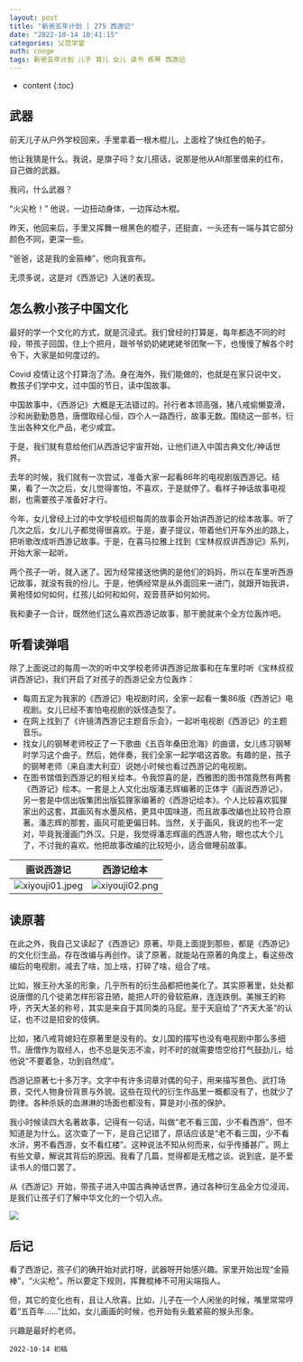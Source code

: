 ```yaml
---
layout: post
title: "新爸五年计划 | 275 西游记"
date: "2022-10-14 10:41:15"
categories: 父范学堂
auth: conge
tags: 新爸五年计划 儿子 育儿 女儿 读书 练琴 西游记
---
```

* content
{:toc}

## 武器

前天儿子从户外学校回来，手里拿着一根木棍儿，上面栓了快红色的帕子。

他让我猜是什么。我说，是旗子吗？女儿搭话，说那是他从Alt那里借来的红布，自己做的武器。

我问，什么武器？

“火尖枪！” 他说，一边扭动身体，一边挥动木棍。




昨天，他回来后，手里又挥舞一根黑色的棍子，还挺直，一头还有一端与其它部分颜色不同，更深一些。

“爸爸，这是我的金箍棒”，他向我宣布。

无须多说，这是对《西游记》入迷的表现。

## 怎么教小孩子中国文化

最好的学一个文化的方式，就是沉浸式。我们曾经的打算是，每年都选不同的时段，带孩子回国，住上个把月，跟爷爷奶奶姥姥姥爷团聚一下，也慢慢了解各个时令下，大家是如何度过的。

Covid 疫情让这个打算泡了汤。身在海外，我们能做的，也就是在家只说中文，教孩子们学中文，过中国的节日，读中国故事。

中国故事中，《西游记》大概是无法错过的。孙行者本领高强，猪八戒偷懒耍滑，沙和尚勤勤恳恳，唐僧取经心恒，四个人一路西行，故事无数。围绕这一部书，衍生出各种文化产品，老少咸宜。

于是，我们就有意给他们从西游记宇宙开始，让他们进入中国古典文化/神话世界。

去年的时候，我们就有一次尝试，准备大家一起看86年的电视剧版西游记。结果，看了一次之后，女儿觉得害怕，不喜欢，于是就停了。看样子神话故事电视剧，也需要孩子准备好才行。

今年，女儿曾经上过的中文学校组织每周的故事会开始讲西游记的绘本故事。听了几次之后，女儿儿子都觉得很喜欢。于是，妻子提议，带着他们开车外出的路上，把听歌改成听西游记故事。于是，在喜马拉雅上找到《宝林叔叔讲西游记》系列，开始大家一起听。

两个孩子一听，就入迷了。因为经常接送他俩的是他们的妈妈，所以在车里听西游记故事，就没有我的份儿。于是，他俩经常是从外面回来一进门，就跟开始我讲，黄袍怪如何如何，红孩儿如何和如何，观音菩萨如何如何。

我和妻子一合计，既然他们这么喜欢西游记故事，那干脆就来个全方位轰炸吧。

## 听看读弹唱

除了上面说过的每周一次的听中文学校老师讲西游记故事和在车里时听《宝林叔叔讲西游记》，我们开启了对孩子的西游记全方位轰炸：

* 每周五定为我家的《西游记》电视剧时间，全家一起看一集86版《西游记》电视剧。女儿已经不害怕电视剧的妖怪造型了。
* 在网上找到了《许镜清西游记主题音乐会》，一起听电视剧《西游记》的主题音乐。
* 找女儿的钢琴老师校正了一下歌曲《五百年桑田沧海》的曲谱，女儿练习钢琴时学习这个曲子。然后，她伴奏，我们全家一起学唱这首歌。有趣的是，孩子的钢琴老师（来自澳大利亚）说她小时候也看过西游记的电视剧。
* 在图书馆借到西游记的相关绘本。令我惊喜的是，西雅图的图书馆竟然有两套《西游记》绘本。一套是上人文化出版潘志辉编著的正体字《画说西游记》，另一套是中信出版集团出版狐狸家编著的《西游记绘本》。个人比较喜欢狐狸家出的这套，其画风有水墨风格，更具中国味道，而且故事改编也比较符合原著。潘志辉的那套，画风可能更偏日韩。当然，关于画风，我说的也不一定对，毕竟我漫画门外汉。只是，我觉得潘志辉画的西游人物，眼也忒大个儿了，不讨我的喜欢。他把故事改编的比较短小，适合做睡前故事。

|画说西游记|西游记绘本|
| ---- | ---- |
|![xiyouji01.jpeg](https://s2.loli.net/2022/10/15/GlPHNc3U9rhXBTq.jpg)|![xiyouji02.png](https://s2.loli.net/2022/10/15/wxBTkuUEzbsd4W2.jpg)|

## 读原著

在此之外，我自己又读起了《西游记》原著。毕竟上面提到那些，都是《西游记》的文化衍生品，存在改编与再创作。读了原著，就能站在原著的角度上，看这些改编后的电视剧，减去了啥，加上啥，打碎了啥，组合了啥。

比如，猴王孙大圣的形象，几乎所有的衍生品都把他美化了。其实原著里，处处都说唐僧的几个徒弟怎样形容丑陋，能把人吓的骨软筋麻，连连跌倒。美猴王的称呼，齐天大圣的称号，其实是来自于其同类的马屁。至于天庭给了“齐天大圣”的认证，也不过是招安的伎俩。

比如，猪八戒背媳妇在原著里是没有的。女儿国的描写也没有电视剧中那么多细节。唐僧作为取经人，也不总是矢志不渝，时不时的就需要悟空给打气鼓劲儿，给他说“不要着急，功到自然成”。

西游记原著七十多万字。文字中有许多词章对偶的句子，用来描写景色、武打场景，交代人物身份背景与外貌。这些在现代的衍生作品里一概都没有了，也就少了韵律。各种杀妖的血淋淋的场面也都没有，算是对小孩的保护。

我小时候读四大名著故事，记得有一句话，叫做“老不看三国，少不看西游”，但不知道是为什么。这次查了一下，是自己记错了，原话应该是“老不看三国，少不看水浒，男不看西游，女不看红楼”。这种说法不知从何而来，似乎传播甚广。网上有些文章，解说其背后的原因。我看了几篇，觉得都是无稽之谈。说到底，是不爱读书人的借口罢了。

从《西游记》开始，带孩子进入中国古典神话世界，通过各种衍生品全方位浸润，是我们让孩子们了解中华文化的一个切入点。

![](https://img9.doubanio.com/view/subject/l/public/s1627374.jpg)

## 后记

看了西游记，孩子们的确开始对武打呀，武器呀开始感兴趣。家里开始出现“金箍棒”，“火尖枪”。所以要定下规则，挥舞棍棒不可用尖端指人。

但，其它的变化也有，且让人欣喜。比如，儿子在一个人闲坐的时候，嘴里常常哼着“五百年……”比如，女儿画画的时候，也开始有头戴紧箍的猴头形象。

兴趣是最好的老师。

```
2022-10-14 初稿
```
